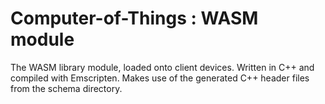 # Computer-of-Things : WASM module
The WASM library module, loaded onto client devices. Written in C++ and compiled with Emscripten. Makes use of the generated C++ header files from the schema directory.
